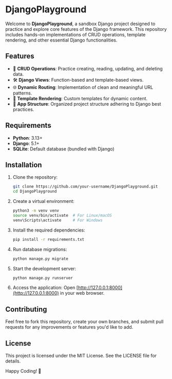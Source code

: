
# DjangoPlayground

Welcome to **DjangoPlayground**, a sandbox Django project designed to practice and explore core features of the Django framework. This repository includes hands-on implementations of CRUD operations, template rendering, and other essential Django functionalities.

## Features
- 📝 **CRUD Operations**: Practice creating, reading, updating, and deleting data.
- 🛠️ **Django Views**: Function-based and template-based views.
- 🌐 **Dynamic Routing**: Implementation of clean and meaningful URL patterns.
- 🎨 **Template Rendering**: Custom templates for dynamic content.
- 📂 **App Structure**: Organized project structure adhering to Django best practices.

## Requirements
- **Python**: 3.13+
- **Django**: 5.1+
- **SQLite**: Default database (bundled with Django)

## Installation
1. Clone the repository:
   ```bash
   git clone https://github.com/your-username/DjangoPlayground.git
   cd DjangoPlayground
   ```

2. Create a virtual environment:
   ```bash
   python3 -m venv venv
   source venv/bin/activate  # For Linux/macOS
   venv\Scripts\activate     # For Windows
   ```

3. Install the required dependencies:
   ```bash
   pip install -r requirements.txt
   ```

4. Run database migrations:
   ```bash
   python manage.py migrate
   ```

5. Start the development server:
   ```bash
   python manage.py runserver
   ```

6. Access the application:
   Open [http://127.0.0.1:8000](http://127.0.0.1:8000) in your web browser.

## Contributing
Feel free to fork this repository, create your own branches, and submit pull requests for any improvements or features you'd like to add.

## License
This project is licensed under the MIT License. See the LICENSE file for details.


Happy Coding! 🚀

